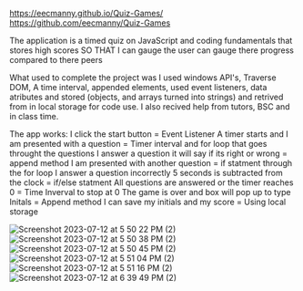 https://eecmanny.github.io/Quiz-Games/
https://github.com/eecmanny/Quiz-Games

The application is a timed quiz on JavaScript and coding fundamentals that stores high scores
SO THAT I can gauge the user can gauge there progress compared to there peers

What used to complete the project was I used windows API's, Traverse DOM, A time interval, appended elements, used event listeners, data atributes and stored (objects, and arrays turned into strings) and retrived from in local storage for code use. I also recived help from tutors, BSC and in class time.

The app works:
I click the start button = Event Listener
A timer starts and I am presented with a question = Timer interval and for loop that goes throught the questions
I answer a question it will say if its right or wrong = append method
I am presented with another question = if statment through the for loop
I answer a question incorrectly 
5 seconds is subtracted from the clock = if/else statment
All questions are answered or the timer reaches 0 = Time Inverval to stop at 0
The game is over and box will pop up to type Initals = Append method
I can save my initials and my score = Using local storage


![Screenshot 2023-07-12 at 5 50 22 PM (2)](https://github.com/eecmanny/Quiz-Games/assets/130661353/32ab0139-6ee6-4c72-bf50-13dd592d5061)
![Screenshot 2023-07-12 at 5 50 38 PM (2)](https://github.com/eecmanny/Quiz-Games/assets/130661353/ec5ce382-7740-47f6-b519-eef81845c5dd)
![Screenshot 2023-07-12 at 5 50 45 PM (2)](https://github.com/eecmanny/Quiz-Games/assets/130661353/6bfc35b1-88ba-4dd0-b0f2-50d2ae13b551)
![Screenshot 2023-07-12 at 5 51 04 PM (2)](https://github.com/eecmanny/Quiz-Games/assets/130661353/6108d1eb-81b1-47fd-923a-c605c23a7359)
![Screenshot 2023-07-12 at 5 51 16 PM (2)](https://github.com/eecmanny/Quiz-Games/assets/130661353/8890ce00-fb91-4007-b837-412fc925fc69)
![Screenshot 2023-07-12 at 6 39 49 PM (2)](https://github.com/eecmanny/Quiz-Games/assets/130661353/6476ec85-3895-4996-b2e1-bab5918dc895)


